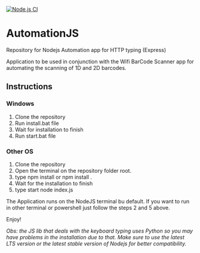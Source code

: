 [![Node.js CI](https://github.com/joaolutz/AutomationJS/actions/workflows/node.js.yml/badge.svg)](https://github.com/joaolutz/AutomationJS/actions/workflows/node.js.yml)

# AutomationJS
Repository for Nodejs Automation app for HTTP typing (Express)

Application to be used in conjunction with the Wifi BarCode Scanner app for automating the scanning of 1D and 2D barcodes.

## Instructions

### Windows

1. Clone the repository
2. Run install.bat file
3. Wait for installation to finish
4. Run start.bat file

### Other OS

1. Clone the repository
2. Open the terminal on the repository folder root.
3. type npm install or npm install .
4. Wait for the installation to finish
5. type start node index.js

The Application runs on the NodeJS terminal bu default. If you want to run in other terminal or powershell just follow the steps 2 and 5 above.

Enjoy!

*Obs: the JS lib that deals with the keyboard typing uses Python so you may have problems in the installation due to that.
Make sure to use the latest LTS version or the latest stable version of Nodejs for better compatibility.*
